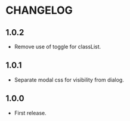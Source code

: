 # CHANGELOG

## 1.0.2

* Remove use of toggle for classList.

## 1.0.1

* Separate modal css for visibility from dialog.

## 1.0.0

* First release.
